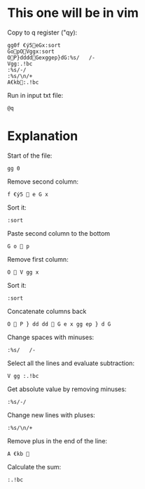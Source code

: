 # This one will be in vim

Copy to q register ("qy):
~~~
gg0f €ý5eGx:sortGopOVggx:sortOP}ddddGexggep}dG:%s/   /-Vgg:.!bc:%s/-/:%s/\n/+A€kb:.!bc
~~~

Run in input txt file:
~~~
@q
~~~

# Explanation

Start of the file:
~~~
gg 0
~~~

Remove second column:
~~~
f €ý5  e G x
~~~

Sort it:
~~~
:sort
~~~

Paste second column to the bottom
~~~
G o  p
~~~

Remove first column:
~~~
O  V gg x
~~~

Sort it:
~~~
:sort
~~~

Concatenate columns back
~~~
O  P } dd dd  G e x gg ep } d G
~~~

Change spaces with minuses:
~~~
:%s/   /-
~~~

Select all the lines and evaluate subtraction:
~~~
V gg :.!bc
~~~

Get absolute value by removing minuses:
~~~
:%s/-/
~~~

Change new lines with pluses:
~~~
:%s/\n/+
~~~

Remove plus in the end of the line:
~~~
A €kb 
~~~

Calculate the sum:
~~~
:.!bc
~~~
